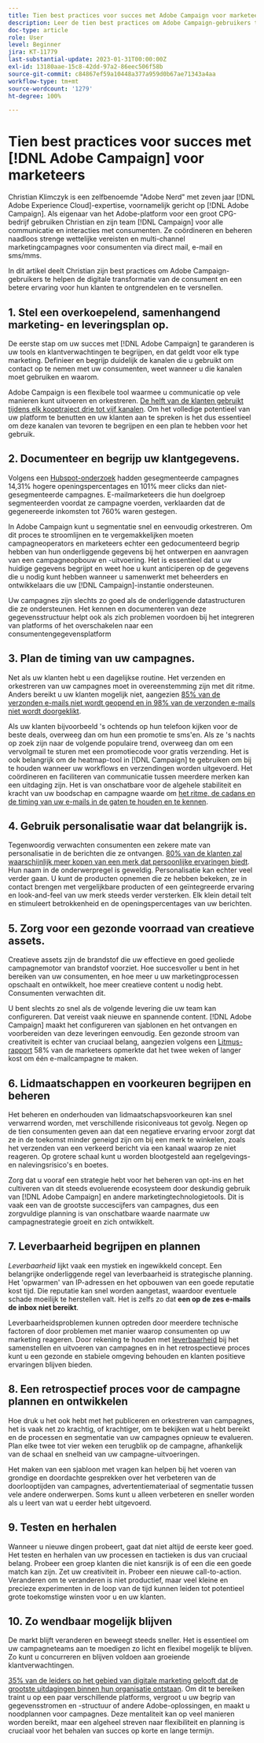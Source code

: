 ```yaml
---
title: Tien best practices voor succes met Adobe Campaign voor marketeers
description: Leer de tien best practices om Adobe Campaign-gebruikers te helpen de transformatie van de digitale consument en een betere ervaring voor hun klanten te ontgrendelen en te versnellen.
doc-type: article
role: User
level: Beginner
jira: KT-11779
last-substantial-update: 2023-01-31T00:00:00Z
exl-id: 13180aae-15c8-42dd-97a2-86eec506f58b
source-git-commit: c84867ef59a10448a377a959d0b67ae71343a4aa
workflow-type: tm+mt
source-wordcount: '1279'
ht-degree: 100%

---
```


# Tien best practices voor succes met [!DNL Adobe Campaign] voor marketeers

Christian Klimczyk is een zelfbenoemde &quot;Adobe Nerd&quot; met zeven jaar [!DNL Adobe Experience Cloud]-expertise, voornamelijk gericht op [!DNL Adobe Campaign]. Als eigenaar van het Adobe-platform voor een groot CPG-bedrijf gebruiken Christian en zijn team [!DNL Campaign] voor alle communicatie en interacties met consumenten. Ze coördineren en beheren naadloos strenge wettelijke vereisten en multi-channel marketingcampagnes voor consumenten via direct mail, e-mail en sms/mms.

In dit artikel deelt Christian zijn best practices om Adobe Campaign-gebruikers te helpen de digitale transformatie van de consument en een betere ervaring voor hun klanten te ontgrendelen en te versnellen.


## 1. Stel een overkoepelend, samenhangend marketing- en leveringsplan op.

De eerste stap om uw succes met [!DNL Adobe Campaign] te garanderen is uw tools en klantverwachtingen te begrijpen, en dat geldt voor elk type marketing. Definieer en begrijp duidelijk de kanalen die u gebruikt om contact op te nemen met uw consumenten, weet wanneer u die kanalen moet gebruiken en waarom.

Adobe Campaign is een flexibele tool waarmee u communicatie op vele manieren kunt uitvoeren en orkestreren. [De helft van de klanten gebruikt tijdens elk kooptraject drie tot vijf kanalen](https://www.mckinsey.com/capabilities/operations/our-insights/redefine-the-omnichannel-approach-focus-on-what-truly-matters). Om het volledige potentieel van uw platform te benutten en uw klanten aan te spreken is het dus essentieel om deze kanalen van tevoren te begrijpen en een plan te hebben voor het gebruik.

## 2. Documenteer en begrijp uw klantgegevens.

Volgens een [Hubspot-onderzoek](https://www.linkedin.com/pulse/customer-segmentation-effective-b2b-business-industry-sabreen) hadden gesegmenteerde campagnes 14,31% hogere openingspercentages en 101% meer clicks dan niet-gesegmenteerde campagnes. E-mailmarketeers die hun doelgroep segmenteerden voordat ze campagne voerden, verklaarden dat de gegenereerde inkomsten tot 760% waren gestegen.

In Adobe Campaign kunt u segmentatie snel en eenvoudig orkestreren. Om dit proces te stroomlijnen en te vergemakkelijken moeten campagneoperators en marketeers echter een gedocumenteerd begrip hebben van hun onderliggende gegevens bij het ontwerpen en aanvragen van een campagneopbouw en -uitvoering. Het is essentieel dat u uw huidige gegevens begrijpt en weet hoe u kunt anticiperen op de gegevens die u nodig kunt hebben wanneer u samenwerkt met beheerders en ontwikkelaars die uw [!DNL Campaign]-instantie ondersteunen.

Uw campagnes zijn slechts zo goed als de onderliggende datastructuren die ze ondersteunen. Het kennen en documenteren van deze gegevensstructuur helpt ook als zich problemen voordoen bij het integreren van platforms of het overschakelen naar een consumentengegevensplatform

## 3. Plan de timing van uw campagnes.

Net als uw klanten hebt u een dagelijkse routine. Het verzenden en orkestreren van uw campagnes moet in overeenstemming zijn met dit ritme. Anders bereikt u uw klanten mogelijk niet, aangezien [85% van de verzonden e-mails niet wordt geopend en in 98% van de verzonden e-mails niet wordt doorgeklikt](https://www.validity.com/resource-center/state-of-email-2021/).

Als uw klanten bijvoorbeeld &#39;s ochtends op hun telefoon kijken voor de beste deals, overweeg dan om hun een promotie te sms&#39;en. Als ze &#39;s nachts op zoek zijn naar de volgende populaire trend, overweeg dan om een vervolgmail te sturen met een promotiecode voor gratis verzending. Het is ook belangrijk om de heatmap-tool in [!DNL Campaign] te gebruiken om bij te houden wanneer uw workflows en verzendingen worden uitgevoerd. Het coördineren en faciliteren van communicatie tussen meerdere merken kan een uitdaging zijn. Het is van onschatbare voor de algehele stabiliteit en kracht van uw boodschap en campagne waarde om [het ritme, de cadans en de timing van uw e-mails in de gaten te houden en te kennen](https://experienceleaguecommunities.adobe.com/t5/adobe-campaign-classic-blogs/predictive-send-time-optimization-with-adobe-campaign/ba-p/561554).

## 4. Gebruik personalisatie waar dat belangrijk is.

Tegenwoordig verwachten consumenten een zekere mate van personalisatie in de berichten die ze ontvangen. [80% van de klanten zal waarschijnlijk meer kopen van een merk dat persoonlijke ervaringen biedt](https://us.epsilon.com/power-of-me). Hun naam in de onderwerpregel is geweldig. Personalisatie kan echter veel verder gaan. U kunt de producten opnemen die ze hebben bekeken, ze in contact brengen met vergelijkbare producten of een geïntegreerde ervaring en look-and-feel van uw merk steeds verder versterken. Elk klein detail telt en stimuleert betrokkenheid en de openingspercentages van uw berichten.

## 5. Zorg voor een gezonde voorraad van creatieve assets.

Creatieve assets zijn de brandstof die uw effectieve en goed geoliede campagnemotor van brandstof voorziet. Hoe succesvoller u bent in het bereiken van uw consumenten, en hoe meer u uw marketingprocessen opschaalt en ontwikkelt, hoe meer creatieve content u nodig hebt. Consumenten verwachten dit.

U bent slechts zo snel als de volgende levering die uw team kan configureren. Dat vereist vaak nieuwe en spannende content. [!DNL Adobe Campaign] maakt het configureren van sjablonen en het ontvangen en voorbereiden van deze leveringen eenvoudig. Een gezonde stroom van creativiteit is echter van cruciaal belang, aangezien volgens een [Litmus-rapport](https://www.litmus.com/resources/state-of-email/) 58% van de marketeers opmerkte dat het twee weken of langer kost om één e-mailcampagne te maken.

## 6. Lidmaatschappen en voorkeuren begrijpen en beheren

Het beheren en onderhouden van lidmaatschapsvoorkeuren kan snel verwarrend worden, met verschillende risiconiveaus tot gevolg. Negen op de tien consumenten geven aan dat een negatieve ervaring ervoor zorgt dat ze in de toekomst minder geneigd zijn om bij een merk te winkelen, zoals het verzenden van een verkeerd bericht via een kanaal waarop ze niet reageren. Op grotere schaal kunt u worden blootgesteld aan regelgevings- en nalevingsrisico&#39;s en boetes.

Zorg dat u vooraf een strategie hebt voor het beheren van opt-ins en het cultiveren van dit steeds evoluerende ecosysteem door deskundig gebruik van [!DNL Adobe Campaign] en andere marketingtechnologietools. Dit is vaak een van de grootste succescijfers van campagnes, dus een zorgvuldige planning is van onschatbare waarde naarmate uw campagnestrategie groeit en zich ontwikkelt.

## 7. Leverbaarheid begrijpen en plannen

_Leverbaarheid_ lijkt vaak een mystiek en ingewikkeld concept. Een belangrijke onderliggende regel van leverbaarheid is strategische planning. Het &#39;opwarmen&#39; van IP-adressen en het opbouwen van een goede reputatie kost tijd. Die reputatie kan snel worden aangetast, waardoor eventuele schade moeilijk te herstellen valt. Het is zelfs zo dat **een op de zes e-mails de inbox niet bereikt**.

Leverbaarheidsproblemen kunnen optreden door meerdere technische factoren of door problemen met manier waarop consumenten op uw marketing reageren. Door rekening te houden met [leverbaarheid](https://business.adobe.com/nl/products/campaign/email-deliverability.html) bij het samenstellen en uitvoeren van campagnes en in het retrospectieve proces kunt u een gezonde en stabiele omgeving behouden en klanten positieve ervaringen blijven bieden.

## 8. Een retrospectief proces voor de campagne plannen en ontwikkelen

Hoe druk u het ook hebt met het publiceren en orkestreren van campagnes, het is vaak net zo krachtig, of krachtiger, om te bekijken wat u hebt bereikt en de processen en segmentatie van uw campagnes opnieuw te evalueren. Plan elke twee tot vier weken een terugblik op de campagne, afhankelijk van de schaal en snelheid van uw campagne-uitvoeringen.

Het maken van een sjabloon met vragen kan helpen bij het voeren van grondige en doordachte gesprekken over het verbeteren van de doorlooptijden van campagnes, advertentiemateriaal of segmentatie tussen vele andere onderwerpen. Soms kunt u alleen verbeteren en sneller worden als u leert van wat u eerder hebt uitgevoerd.

## 9. Testen en herhalen

Wanneer u nieuwe dingen probeert, gaat dat niet altijd de eerste keer goed. Het testen en herhalen van uw processen en tactieken is dus van cruciaal belang. Probeer een groep klanten die niet kansrijk is of een die een goede match kan zijn. Zet uw creativiteit in. Probeer een nieuwe call-to-action. Veranderen om te veranderen is niet productief, maar veel kleine en precieze experimenten in de loop van de tijd kunnen leiden tot potentieel grote toekomstige winsten voor u en uw klanten.

## 10. Zo wendbaar mogelijk blijven

De markt blijft veranderen en beweegt steeds sneller. Het is essentieel om uw campagneteams aan te moedigen zo licht en flexibel mogelijk te blijven. Zo kunt u concurreren en blijven voldoen aan groeiende klantverwachtingen.

[35% van de leiders op het gebied van digitale marketing gelooft dat de grootste uitdagingen binnen hun organisatie ontstaan](https://www.gartner.com/en/newsroom/press-releases/gartner-says-35--of-digital-marketing-leaders-believe-the-bigges). Om dit te bereiken traint u op een paar verschillende platforms, vergroot u uw begrip van gegevensstromen en -structuur of andere Adobe-oplossingen, en maakt u noodplannen voor campagnes. Deze mentaliteit kan op veel manieren worden bereikt, maar een algeheel streven naar flexibiliteit en planning is cruciaal voor het behalen van succes op korte en lange termijn.
